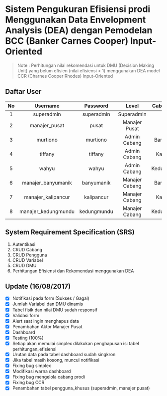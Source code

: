 # Sistem Pengukuran Efisiensi prodi Menggunakan Data Envelopment Analysis (DEA) dengan Pemodelan BCC (Banker Carnes Cooper) Input-Oriented

> Note : Perhitungan nilai rekomendasi untuk DMU (Decision Making Unit) yang belum efisien (nilai efisiensi < 1) menggunakan DEA model CCR (Charnes Cooper Rhodes) Input-Oriented

## Daftar User
| No | Username | Password | Level | Cabang prodi |
| :-: | :-: | :-: | :-: | :-: |
| 1 | superadmin    | superadmin | Superadmin | |
| 2 | manajer_pusat | pusat | Manajer Pusat | |
| 3 | murtiono | murtiono | Admin Cabang | Banyumanik |
| 4 | tiffany | tiffany | Admin Cabang | Kalipancur |
| 5 | wahyu | wahyu | Admin Cabang | Kedungmundu |
| 6 | manajer_banyumanik | banyumanik | Manajer Cabang | Banyumanik |
| 7 | manajer_kalipancur | kalipancur | Manajer Cabang | Kalipancur |
| 8 | manajer_kedungmundu | kedungmundu | Manajer Cabang | Kedungmundu |

## System Requirement Specification (SRS)
1. Autentikasi
2. CRUD Cabang
3. CRUD Pengguna
4. CRUD Variabel
5. CRUD DMU
6. Perhitungan Efisiensi dan Rekomendasi menggunakan DEA

## Update (16/08/2017)
- [x] Notifikasi pada form (Sukses / Gagal)
- [x] Jumlah Variabel dan DMU dinamis
- [x] Tabel fisik dan nilai DMU sudah responsif
- [x] Validasi form
- [x] Alert saat ingin menghapus data
- [x] Penambahan Aktor Manajer Pusat
- [x] Dashboard
- [x] Testing (100%)
- [x] Setiap akan memulai simplex dilakukan penghapusan isi tabel perhitungan_efisiensi
- [x] Urutan data pada tabel dashboard sudah singkron
- [x] Jika tabel masih kosong, muncul notifikasi
- [x] Fixing bug simplex
- [x] Modifikasi warna dashboard
- [x] Fixing bug mengelola cabang prodi
- [x] Fixing bug CCR
- [x] Penambahan tabel pengguna_khusus (superadmin, manajer pusat)
